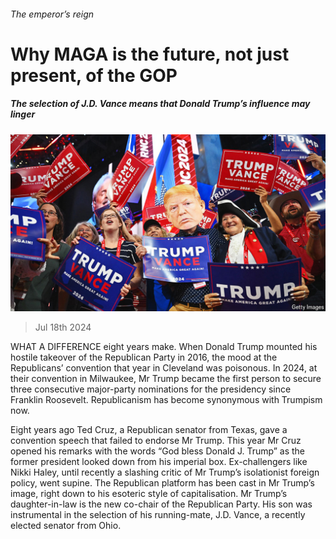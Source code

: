 ###### The emperor’s reign

# Why MAGA is the future, not just present, of the GOP 

##### The selection of J.D. Vance means that Donald Trump’s influence may linger 

![image](images/20240720_USP004.jpg) 

> Jul 18th 2024 

WHAT A DIFFERENCE eight years make. When Donald Trump mounted his hostile takeover of the Republican Party in 2016, the mood at the Republicans’ convention that year in Cleveland was poisonous. In 2024, at their convention in Milwaukee, Mr Trump became the first person to secure three consecutive major-party nominations for the presidency since Franklin Roosevelt. Republicanism has become synonymous with Trumpism now.

Eight years ago Ted Cruz, a Republican senator from Texas, gave a convention speech that failed to endorse Mr Trump. This year Mr Cruz opened his remarks with the words “God bless Donald J. Trump” as the former president looked down from his imperial box. Ex-challengers like Nikki Haley, until recently a slashing critic of Mr Trump’s isolationist foreign policy, went supine. The Republican platform has been cast in Mr Trump’s image, right down to his esoteric style of capitalisation. Mr Trump’s daughter-in-law is the new co-chair of the Republican Party. His son was instrumental in the selection of his running-mate, J.D. Vance, a recently elected senator from Ohio. 

